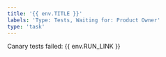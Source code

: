 ```yaml
---
title: '{{ env.TITLE }}'
labels: 'Type: Tests, Waiting for: Product Owner'
type: 'task'
---
```


Canary tests failed: {{ env.RUN_LINK }}
